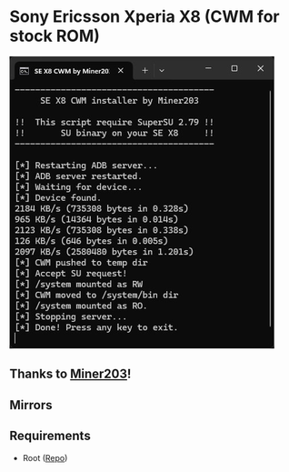 # Sony Ericsson Xperia X8 (CWM for stock ROM)
![ScreenShot](SS.jpg)

## Thanks to [Miner203](https://4pda.to/forum/index.php?showuser=8970358)!

## Mirrors

## Requirements
* Root ([Repo](https://github.com/xperia-x8/Sony-Ericsson-X8-Stock-ROM-Root))